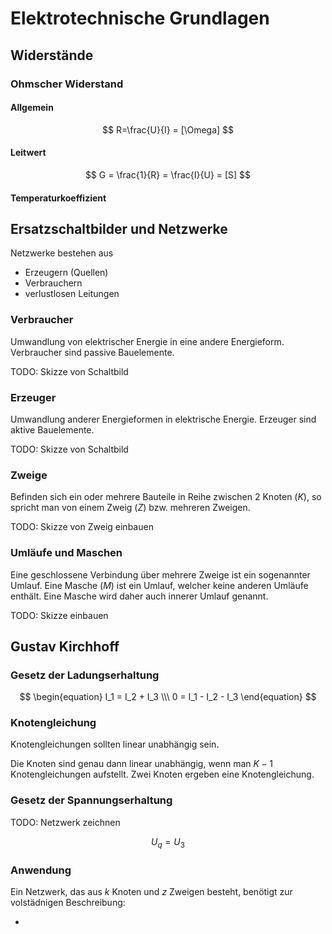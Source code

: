# Elektrotechnische Grundlagen

## Widerstände

### Ohmscher Widerstand

#### Allgemein

$$
R=\frac{U}{I} = [\Omega]
$$

#### Leitwert

$$
G = \frac{1}{R} = \frac{I}{U} = [S]
$$

#### Temperaturkoeffizient

## Ersatzschaltbilder und Netzwerke

Netzwerke bestehen aus
- Erzeugern (Quellen)
- Verbrauchern
- verlustlosen Leitungen

### Verbraucher

Umwandlung von elektrischer Energie in eine andere Energieform.
Verbraucher sind passive Bauelemente.

TODO: Skizze von Schaltbild

### Erzeuger

Umwandlung anderer Energieformen in elektrische Energie.
Erzeuger sind aktive Bauelemente.

TODO: Skizze von Schaltbild

### Zweige

Befinden sich ein oder mehrere Bauteile in Reihe zwischen 2 Knoten ($K$), so spricht man von einem Zweig ($Z$) bzw. mehreren Zweigen.

TODO: Skizze von Zweig einbauen

### Umläufe und Maschen

Eine geschlossene Verbindung über mehrere Zweige ist ein sogenannter Umlauf. Eine Masche ($M$) ist ein Umlauf, welcher keine anderen Umläufe enthält.
Eine Masche wird daher auch innerer Umlauf genannt.

TODO: Skizze einbauen

## Gustav Kirchhoff

### Gesetz der Ladungserhaltung

$$
\begin{equation}
I_1 = I_2 + I_3 \\\
0 = I_1 - I_2 - I_3
\end{equation}
$$

### Knotengleichung

Knotengleichungen sollten linear unabhängig sein.

Die Knoten sind genau dann linear unabhängig, wenn man $K-1$ Knotengleichungen aufstellt.
Zwei Knoten ergeben eine Knotengleichung.

### Gesetz der Spannungserhaltung

TODO: Netzwerk zeichnen

$$
U_q = U_3
$$

### Anwendung

Ein Netzwerk, das aus $k$ Knoten und $z$ Zweigen besteht, benötigt zur volstädnigen
Beschreibung:

- 
